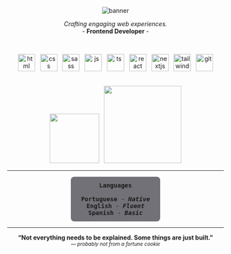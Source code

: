 <p align="center">
  <img src="https://i.pinimg.com/originals/54/bd/a3/54bda352b17744efa1f6898040455423.gif" alt="banner" />
</p>

<p align="center">
  <em>Crafting engaging web experiences.</em><br/>
  <em>-</em> <strong>Frontend Developer</strong> <em>-</em>
</p>

<br/>

<p align="center">
  <img src="https://cdn.jsdelivr.net/gh/devicons/devicon/icons/html5/html5-original.svg" height="40" alt="html" />
  &nbsp;
  <img src="https://cdn.jsdelivr.net/gh/devicons/devicon/icons/css3/css3-original.svg" height="40" alt="css" />
  &nbsp;
  <img src="https://cdn.jsdelivr.net/gh/devicons/devicon/icons/sass/sass-original.svg" height="40" alt="sass" />
  &nbsp;
  <img src="https://cdn.jsdelivr.net/gh/devicons/devicon/icons/javascript/javascript-original.svg" height="40" alt="js" />
  &nbsp;
  <img src="https://cdn.jsdelivr.net/gh/devicons/devicon/icons/typescript/typescript-original.svg" height="40" alt="ts" />
  &nbsp;
  <img src="https://cdn.jsdelivr.net/gh/devicons/devicon/icons/react/react-original.svg" height="40" alt="react" />
  &nbsp;
  <img src="https://cdn.jsdelivr.net/gh/devicons/devicon/icons/nextjs/nextjs-original.svg" height="40" alt="nextjs" />
  &nbsp;
  <img src="https://www.svgrepo.com/show/374118/tailwind.svg" height="40" alt="tailwind" />
  &nbsp;
  <img src="https://cdn.jsdelivr.net/gh/devicons/devicon/icons/git/git-original.svg" height="40" alt="git" />
</p>

<br/>

<div align="center">
  <img height="115px" src="https://github-readme-stats.vercel.app/api?username=ctrlvitor&show_icons=true&hide=issues&theme=tokyonight&border_radius=10&hide_title=true" />
  &nbsp;
  <img height="180px" src="https://github-readme-stats.vercel.app/api/top-langs/?username=ctrlvitor&layout=compact&theme=tokyonight&border_radius=10&hide_title=true" />
</div>

---

<div align="center">
  <div style="background-color: rgba(20, 20, 30, 0.6); padding: 12px 24px; border-radius: 8px; display: inline-block; font-family: monospace;">
    <strong>Languages</strong><br/><br/>
    <strong>Portuguese</strong> - <strong><em>Native</em></strong><br/>
    <strong>English</strong> - <strong><em>Fluent</em></strong><br/>
    <strong>Spanish</strong> - <strong><em>Basic</em></strong>
  </div>
</div>

---

<p align="center">
  <strong>“Not everything needs to be explained. Some things are just built.”</strong><br/>
  <em><sub>— probably not from a fortune cookie</sub></em>
</p>
